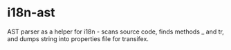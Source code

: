 i18n-ast
========

AST parser as a helper for i18n - scans source code, finds methods _ and tr, and dumps string into properties file for transifex.
